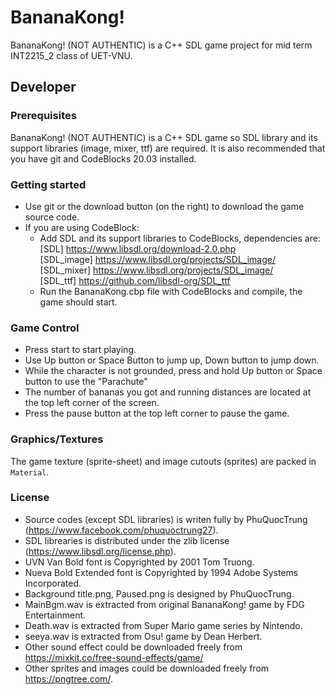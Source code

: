 # BananaKong!

BananaKong! (NOT AUTHENTIC) is a C++ SDL game project for mid term INT2215_2 class of UET-VNU.

## Developer

### Prerequisites
BananaKong! (NOT AUTHENTIC) is a C++ SDL game so SDL library and its support libraries (image, mixer, ttf) are required. It is also recommended that you have git and CodeBlocks 20.03 installed.

### Getting started
- Use git or the download button (on the right) to download the game source code.
- If you are using CodeBlock:
  + Add SDL and its support libraries to CodeBlocks, dependencies are:\
  		[SDL] https://www.libsdl.org/download-2.0.php \
     	[SDL_image] https://www.libsdl.org/projects/SDL_image/ \
     	[SDL_mixer] https://www.libsdl.org/projects/SDL_image/ \
     	[SDL_ttf] https://github.com/libsdl-org/SDL_ttf
  + Run the BananaKong.cbp file with CodeBlocks and compile, the game should start.

### Game Control
- Press start to start playing.
- Use Up button or Space Button to jump up, Down button to jump down.
- While the character is not grounded, press and hold Up button or Space button to use the "Parachute"
- The number of bananas you got and running distances are located at the top left corner of the screen.
- Press the pause button at the top left corner to pause the game.

### Graphics/Textures
The game texture (sprite-sheet) and image cutouts (sprites) are packed in `Material`.

### License
- Source codes (except SDL libraries) is writen fully by PhuQuocTrung (https://www.facebook.com/phuquoctrung27).
- SDL librearies is distributed under the zlib license (https://www.libsdl.org/license.php).
- UVN Van Bold font is Copyrighted by 2001 Tom Truong.
- Nueva Bold Extended font is Copyrighted by 1994 Adobe Systems Incorporated.
- Background title.png, Paused.png is designed by PhuQuocTrung.
- MainBgm.wav is extracted from original BananaKong! game by FDG Entertainment.
- Death.wav is extracted from Super Mario game series by Nintendo.
- seeya.wav is extracted from Osu! game by Dean Herbert.
- Other sound effect could be downloaded freely from https://mixkit.co/free-sound-effects/game/
- Other sprites and images could be downloaded freely from https://pngtree.com/.
